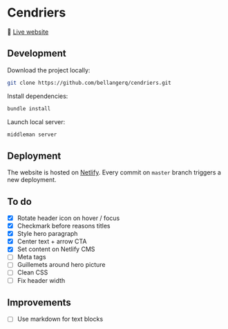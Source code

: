 # Cendriers

:rocket: [Live website](https://cendriers.netlify.com)

## Development

Download the project locally:

```sh
git clone https://github.com/bellangerq/cendriers.git
```

Install dependencies:
```sh
bundle install
```

Launch local server:
```sh
middleman server
```

## Deployment

The website is hosted on [Netlify](https://netlify.com). Every commit on `master` branch triggers a new deployment.


## To do

- [x] Rotate header icon on hover / focus
- [x] Checkmark before reasons titles
- [x] Style hero paragraph
- [x] Center text + arrow CTA
- [x] Set content on Netlify CMS
- [ ] Meta tags
- [ ] Guillemets around hero picture
- [ ] Clean CSS
- [ ] Fix header width

## Improvements

- [ ] Use markdown for text blocks
